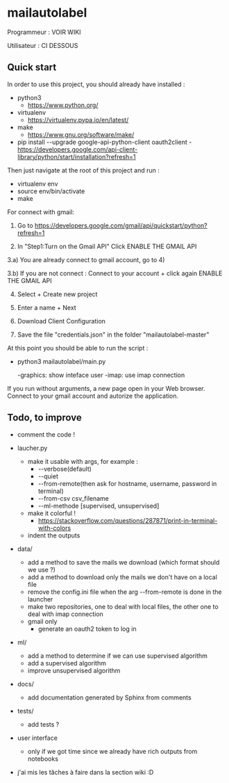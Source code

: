 # mailautolabel
Programmeur : VOIR WIKI

Utilisateur : CI DESSOUS
## Quick start

In order to use this project, you should already have installed :
  - python3
    - https://www.python.org/
  - virtualenv
    - https://virtualenv.pypa.io/en/latest/
  - make
    - https://www.gnu.org/software/make/
  - pip install --upgrade google-api-python-client oauth2client
    -https://developers.google.com/api-client-library/python/start/installation?refresh=1

Then just navigate at the root of this project and run :
  - virtualenv env
  - source env/bin/activate
  - make
  
For connect with gmail:
   1) Go to https://developers.google.com/gmail/api/quickstart/python?refresh=1

   2) In "Step1:Turn on the Gmail API" 
   Click ENABLE THE GMAIL API

   3.a) You are already connect to gmail account, go to 4)

   3.b) If you are not connect : Connect to your account + click again  ENABLE THE GMAIL API

   4) Select + Create new project

   5) Enter a name + Next

   6) Download Client Configuration

   7) Save the file "credentials.json" in the folder "mailautolabel-master"


At this point you should be able to run the script :
  - python3 mailautolabel/main.py   
      
      -graphics: show inteface user
      -imap: use imap connection
   
   If you run without arguments, a new page open in your Web browser. Connect to your gmail account and autorize the application.

## Todo, to improve

- comment the code !

- laucher.py
  - make it usable with args, for example :
    - --verbose(default)
    - --quiet
    - --from-remote(then ask for hostname, username, password in terminal)
    - --from-csv csv_filename
    - --ml-methode [supervised, unsupervised]
  - make it colorful !
    - https://stackoverflow.com/questions/287871/print-in-terminal-with-colors
  - indent the outputs

- data/
  - add a method to save the mails we download (which format should we use ?)
  - add a method to download only the mails we don't have on a local file
  - remove the config.ini file when the arg --from-remote is done in the launcher
  - make two repositories, one to deal with local files, the other one to deal with imap connection
  - gmail only
    - generate an oauth2 token to log in

- ml/
  - add a method to determine if we can use supervised algorithm
  - add a supervised algorithm
  - improve unsupervised algorithm

- docs/
  - add documentation generated by Sphinx from comments

- tests/
  - add tests ?

- user interface
  - only if we got time since we already have rich outputs from notebooks

- j'ai mis les tâches à faire dans la section wiki :D
